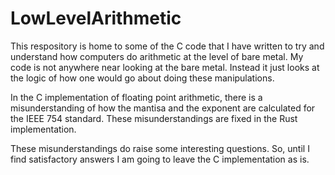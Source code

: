 # LowLevelArithmetic

This respository is home to some of the C code that I have written to try and understand how computers do arithmetic at the level of bare metal. My code is not anywhere near looking at the bare metal. Instead it just looks at the logic of how one would go about doing these manipulations.

In the C implementation of floating point arithmetic, there is a misunderstanding of how the mantisa and the exponent are calculated for the IEEE 754 standard. These misunderstandings are fixed in the Rust implementation.

These misunderstandings do raise some interesting questions. So, until I find satisfactory answers I am going to leave the C implementation as is.
